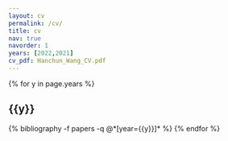 ```yaml
---
layout: cv
permalink: /cv/
title: cv
nav: true
navorder: 1
years: [2022,2021]
cv_pdf: Hanchun_Wang_CV.pdf
---
```


[//]: # ([pdf]&#40;../assets/pdf/Hanchun_Wang_CV.pdf&#41;)

<div class="publications">

{% for y in page.years %}
<h2 class="year">{{y}}</h2>
{% bibliography -f papers -q @*[year={{y}}]* %}
{% endfor %}

</div>